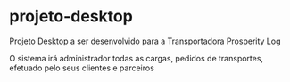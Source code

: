 # projeto-desktop

Projeto Desktop a ser desenvolvido para a Transportadora Prosperity Log

O sistema irá administrador todas as cargas, pedidos de transportes, efetuado pelo seus clientes e parceiros
